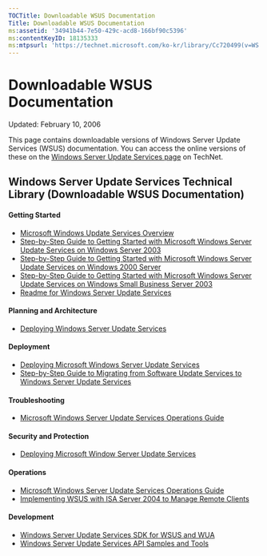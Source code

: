 ```yaml
---
TOCTitle: Downloadable WSUS Documentation
Title: Downloadable WSUS Documentation
ms:assetid: '34941b44-7e50-429c-acd8-166bf90c5396'
ms:contentKeyID: 18135333
ms:mtpsurl: 'https://technet.microsoft.com/ko-kr/library/Cc720499(v=WS.10)'
---
```


Downloadable WSUS Documentation
===============================

Updated: February 10, 2006

This page contains downloadable versions of Windows Server Update Services (WSUS) documentation. You can access the online versions of these on the [Windows Server Update Services page](https://go.microsoft.com/fwlink/?linkid=41171) on TechNet.

Windows Server Update Services Technical Library (Downloadable WSUS Documentation)
----------------------------------------------------------------------------------

#### Getting Started

-   [Microsoft Windows Update Services Overview](https://go.microsoft.com/fwlink/?linkid=58285)
-   [Step-by-Step Guide to Getting Started with Microsoft Windows Server Update Services on Windows Server 2003](https://www.microsoft.com/download/details.aspx?familyid=3ba03939-a5a9-407b-a4b0-1290ba5182f8&displaylang=en)
-   [Step-by-Step Guide to Getting Started with Microsoft Windows Server Update Services on Windows 2000 Server](https://www.microsoft.com/download/details.aspx?familyid=4169c932-63b5-4629-91d3-c8901c2afa07&displaylang=en)
-   [Step-by-Step Guide to Getting Started with Microsoft Windows Server Update Services on Windows Small Business Server 2003](https://www.microsoft.com/download/details.aspx?familyid=28c43d57-2e15-47b2-9a6f-1514aa3ed05f&displaylang=en)
-   [Readme for Windows Server Update Services](https://go.microsoft.com/fwlink/?linkid=48126)

#### Planning and Architecture

-   [Deploying Windows Server Update Services](https://go.microsoft.com/fwlink/?linkid=49069)

#### Deployment

-   [Deploying Microsoft Windows Server Update Services](https://go.microsoft.com/fwlink/?linkid=49069)
-   [Step-by-Step Guide to Migrating from Software Update Services to Windows Server Update Services](https://go.microsoft.com/fwlink/?linkid=49070)

#### Troubleshooting

-   [Microsoft Windows Server Update Services Operations Guide](https://www.microsoft.com/download/details.aspx?familyid=e26bcdb4-ef0b-4399-8a71-9b3b00c4f4cd&displaylang=en)

#### Security and Protection

-   [Deploying Microsoft Window Server Update Services](https://go.microsoft.com/fwlink/?linkid=49069)

#### Operations

-   [Microsoft Windows Server Update Services Operations Guide](https://www.microsoft.com/download/details.aspx?familyid=e26bcdb4-ef0b-4399-8a71-9b3b00c4f4cd&displaylang=en)
-   [Implementing WSUS with ISA Server 2004 to Manage Remote Clients](https://www.microsoft.com/download/details.aspx?familyid=ab72eb03-09cf-4cfb-9af5-1a7dc9c80bc9&displaylang=en)

#### Development

-   [Windows Server Update Services SDK for WSUS and WUA](https://msdn.microsoft.com/library/default.asp?url=/library/en-us/wus/wus/portal.asp)
-   [Windows Server Update Services API Samples and Tools](https://technet.microsoft.com/en-us/wsus/bb466192.aspx)

